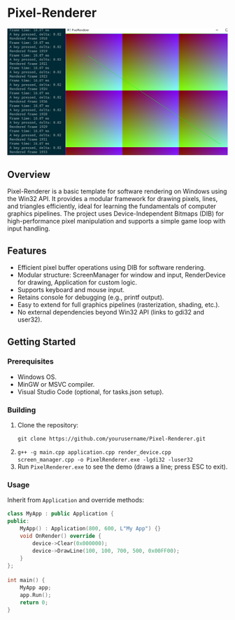 # Pixel-Renderer

![](doc/img1.jpg)

## Overview
Pixel-Renderer is a basic template for software rendering on Windows using the Win32 API. It provides a modular framework for drawing pixels, lines, and triangles efficiently, ideal for learning the fundamentals of computer graphics pipelines. The project uses Device-Independent Bitmaps (DIB) for high-performance pixel manipulation and supports a simple game loop with input handling.

## Features
- Efficient pixel buffer operations using DIB for software rendering.
- Modular structure: ScreenManager for window and input, RenderDevice for drawing, Application for custom logic.
- Supports keyboard and mouse input.
- Retains console for debugging (e.g., printf output).
- Easy to extend for full graphics pipelines (rasterization, shading, etc.).
- No external dependencies beyond Win32 API (links to gdi32 and user32).

## Getting Started
### Prerequisites
- Windows OS.
- MinGW or MSVC compiler.
- Visual Studio Code (optional, for tasks.json setup).

### Building
1. Clone the repository:
   ```
   git clone https://github.com/yourusername/Pixel-Renderer.git
   ```
2. `g++ -g main.cpp application.cpp render_device.cpp screen_manager.cpp -o PixelRenderer.exe -lgdi32 -luser32`
3. Run `PixelRenderer.exe` to see the demo (draws a line; press ESC to exit).

### Usage
Inherit from `Application` and override methods:
```cpp
class MyApp : public Application {
public:
    MyApp() : Application(800, 600, L"My App") {}
    void OnRender() override {
        device->Clear(0x000000);
        device->DrawLine(100, 100, 700, 500, 0x00FF00);
    }
};

int main() {
    MyApp app;
    app.Run();
    return 0;
}
```
